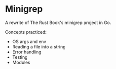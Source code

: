 # Minigrep

A rewrite of The Rust Book's minigrep project in Go.

Concepts practiced:
- OS args and env
- Reading a file into a string
- Error handling
- Testing
- Modules

